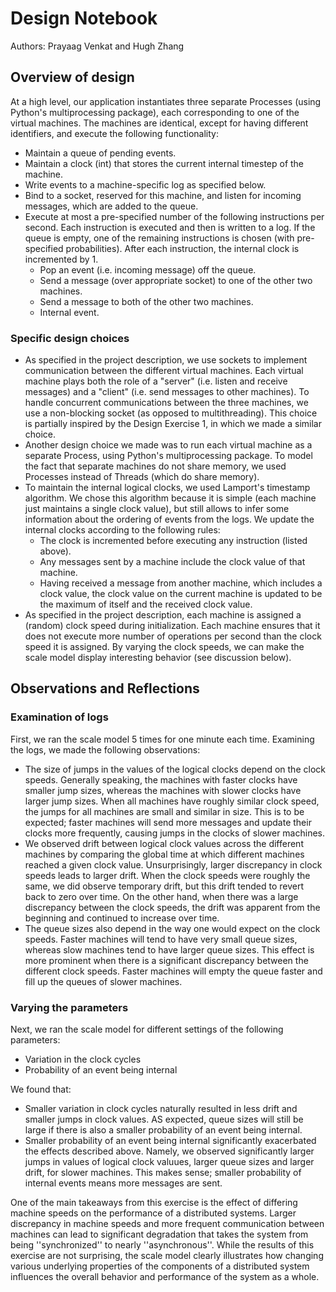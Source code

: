 # Design Notebook

Authors: Prayaag Venkat and Hugh Zhang

## Overview of design

At a high level, our application instantiates three separate Processes (using Python's multiprocessing package), each corresponding to one of the virtual machines. The machines are identical, except for having different identifiers, and execute the following functionality:
- Maintain a queue of pending events.
- Maintain a clock (int) that stores the current internal timestep of the machine.
- Write events to a machine-specific log as specified below.
- Bind to a socket, reserved for this machine, and listen for incoming messages, which are added to the queue.
- Execute at most a pre-specified number of the following instructions per second. Each instruction is executed and then is written to a log. If the queue is empty, one of the remaining instructions is chosen (with pre-specified probabilities). After each instruction, the internal clock is incremented by 1.
    - Pop an event (i.e. incoming message) off the queue.
    - Send a message (over appropriate socket) to one of the other two machines.
    - Send a message to both of the other two machines.
    - Internal event.

### Specific design choices

- As specified in the project description, we use sockets to implement communication between the different virtual machines. Each virtual machine plays both the role of a "server" (i.e. listen and receive messages) and a "client" (i.e. send messages to other machines). To handle concurrent communications between the three machines, we use a non-blocking socket (as opposed to multithreading). This choice is partially inspired by the Design Exercise 1, in which we made a similar choice. 
- Another design choice we made was to run each virtual machine as a separate Process, using Python's multiprocessing package. To model the fact that separate machines do not share memory, we used Processes instead of Threads (which do share memory).
- To maintain the internal logical clocks, we used Lamport's timestamp algorithm. We chose this algorithm because it is simple (each machine just maintains a single clock value), but still allows to infer some information about the ordering of events from the logs.  We update the internal clocks according to the following rules:
    - The clock is incremented before executing any instruction (listed above).
    - Any messages sent by a machine include the clock value of that machine.
    - Having received a message from another machine, which includes a clock value, the clock value on the current machine is updated to be the maximum of itself and the received clock value.
- As specified in the project description, each machine is assigned a (random) clock speed during initialization. Each machine ensures that it does not execute more number of operations per second than the clock speed it is assigned. By varying the clock speeds, we can make the scale model display interesting behavior (see discussion below). 


## Observations and Reflections

### Examination of logs

First, we ran the scale model 5 times for one minute each time. Examining the logs, we made the following observations:
- The size of jumps in the values of the logical clocks depend on the clock speeds. Generally speaking, the machines with faster clocks have smaller jump sizes, whereas the machines with slower clocks have larger jump sizes. When all machines have roughly similar clock speed, the jumps for all machines are small and similar in size. This is to be expected; faster machines will send more messages and update their clocks more frequently, causing jumps in the clocks of slower machines.
- We observed drift between logical clock values across the different machines by comparing the global time at which different machines reached a given clock value. Unsurprisingly, larger discrepancy in clock speeds leads to larger drift. When the clock speeds were roughly the same, we did observe temporary drift, but this drift tended to revert back to zero over time. On the other hand, when there was a large discrepancy between the clock speeds, the drift was apparent from the beginning and continued to increase over time.
- The queue sizes also depend in the way one would expect on the clock speeds. Faster machines will tend to have very small queue sizes, whereas slow machines tend to have larger queue sizes. This effect is more prominent when there is a significant discrepancy between the different clock speeds. Faster machines will empty the queue faster and fill up the queues of slower machines.


### Varying the parameters

Next, we ran the scale model for different settings of the following parameters:
- Variation in the clock cycles
- Probability of an event being internal

We found that:
- Smaller variation in clock cycles naturally resulted in less drift and smaller jumps in clock values. AS expected, queue sizes will still be large if there is also a smaller probability of an event being internal. 
- Smaller probability of an event being internal significantly exacerbated the effects described above. Namely, we observed significantly larger jumps in values of logical clock valuues, larger queue sizes and larger drift, for slower machines. This makes sense; smaller probability of internal events means more messages are sent.

One of the main takeaways from this exercise is the effect of differing machine speeds on the performance of a distributed systems. Larger discrepancy in machine speeds and more frequent communication between machines can lead to significant degradation that takes the system from being ''synchronized'' to nearly ''asynchronous''. While the results of this exercise are not surprising, the scale model clearly illustrates how changing various underlying properties of the components of a distributed system influences the overall behavior and performance of the system as a whole.